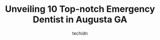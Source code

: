 ---
layout: ampstory
image: https://i0.wp.com/www.depkes.org/wp-content/uploads/2023/06/emergency-dentist-0-in-augusta-ga-1685824744.jpeg?resize=640,853
author: techidn
featured: false
description: Discover the impressive array of Emergency Dentist options in Augusta GA, where you can find 10 of the largest Emergency Dentist establishments in the area. From renowned classics to hidden 
title: Unveiling 10 Top-notch Emergency Dentist in Augusta GA
cover:
   title: Unveiling 10 Top-notch Emergency Dentist in Augusta GA
   subtitle: Rickpate
   background: https://www.depkes.org/wp-content/uploads/2023/06/emergency-dentist-0-in-augusta-ga-1685824744.jpeg

pages: 
 - layout: thirds
   top: <h1>#1 Advanced Dentistry of Augusta - Dr. Michael Ridlehoover</h1>
   bottom: "<p>I was looking for a good dentist and someone who would be honest and provide treatment that was needed. I found the right place! The staff from check in to check out was </p>"
   background: https://www.depkes.org/wp-content/uploads/2023/06/emergency-dentist-1-in-augusta-ga-1685824746.jpeg
   backgroundblur: true
 - layout: thirds
   top: <h1>#2 Serenity Dental Care LLC</h1>
   bottom: "<p>The professionalism and friendliness of the team at Serenity Dental Care is outstanding. We have been patients there for over 10 years and couldnt be happier with the </p>"
   background: https://www.depkes.org/wp-content/uploads/2023/06/emergency-dentist-2-in-augusta-ga-1685824746.jpeg
   cta:
      link: https://www.depkes.org/blog/unveiling-10-top-notch-emergency-dentist-in-augusta-ga/
      text: Unveiling 10 Top-notch Emergency Dentist in Augusta GA
 - layout: thirds
   top: <h1>#3 Hobbs Dentistry</h1>
   bottom: "<p>2947 Walton Way, Augusta, GA 30909, United States</p>"
   background: https://www.depkes.org/wp-content/uploads/2023/06/emergency-dentist-3-in-augusta-ga-1685824746.jpeg
   cta:
      link: https://www.depkes.org/blog/unveiling-10-top-notch-emergency-dentist-in-augusta-ga/
      text: Unveiling 10 Top-notch Emergency Dentist in Augusta GA
 - layout: thirds
   top: <h1>#4 Wrightsboro Road Dental Clinic - Zohra Fatima DDS</h1>
   bottom: "<p>1414 Marks Church Rd, Augusta, GA 30909, United States</p>"
   background: https://images.unsplash.com/photo-1488554378835-f7acf46e6c98?ixlib=rb-4.0.3&ixid=MnwxMjA3fDB8MHxwaG90by1wYWdlfHx8fGVufDB8fHx8&auto=format&fit=crop&w=640&h=853&q=80
   cta:
      link: https://www.depkes.org/blog/unveiling-10-top-notch-emergency-dentist-in-augusta-ga/
      text: Unveiling 10 Top-notch Emergency Dentist in Augusta GA
 - layout: thirds
   top: <h1>#5 Julian Murphey DMD</h1>
   bottom: "<p>1414 Marks Church Rd, Augusta, GA 30909, United States</p>"
   background: https://plus.unsplash.com/premium_photo-1664640458616-3c74f8cb4589?ixlib=rb-4.0.3&ixid=MnwxMjA3fDB8MHxwaG90by1wYWdlfHx8fGVufDB8fHx8&auto=format&fit=crop&w=640&h=853&q=80
   cta:
      link: https://www.depkes.org/blog/unveiling-10-top-notch-emergency-dentist-in-augusta-ga/
      text: Unveiling 10 Top-notch Emergency Dentist in Augusta GA
 - layout: thirds
   top: <h1>#6 The Goldberg Dental Group</h1>
   bottom: "<p>1016 Beverly Heights Dr, Augusta, GA 30907, United States</p>"
   background: https://images.unsplash.com/photo-1527067829737-402993088e6b?ixlib=rb-4.0.3&ixid=MnwxMjA3fDB8MHxwaG90by1wYWdlfHx8fGVufDB8fHx8&auto=format&fit=crop&w=640&h=853&q=80
   cta:
      link: https://www.depkes.org/blog/unveiling-10-top-notch-emergency-dentist-in-augusta-ga/
      text: Unveiling 10 Top-notch Emergency Dentist in Augusta GA
 - layout: thirds
   top: <h1>#7 Rebecca Hobbs, DMD, MAGD</h1>
   bottom: "<p>2947 Walton Way, Augusta, GA 30909, United States</p>"
   background: https://images.unsplash.com/photo-1547366785-564103df7e13?ixlib=rb-4.0.3&ixid=MnwxMjA3fDB8MHxwaG90by1wYWdlfHx8fGVufDB8fHx8&auto=format&fit=crop&w=640&h=853&q=80
   cta:
      link: https://www.depkes.org/blog/unveiling-10-top-notch-emergency-dentist-in-augusta-ga/
      text: Unveiling 10 Top-notch Emergency Dentist in Augusta GA
 - layout: thirds
   middle: Continue reading...
   background: https://images.unsplash.com/photo-1518640467707-6811f4a6ab73?ixlib=rb-4.0.3&ixid=MnwxMjA3fDB8MHxwaG90by1wYWdlfHx8fGVufDB8fHx8&auto=format&fit=crop&w=640&h=853&q=80
   cta:
      link: https://www.depkes.org/blog/unveiling-10-top-notch-emergency-dentist-in-augusta-ga/
      text: Unveiling 10 Top-notch Emergency Dentist in Augusta GA
      
---